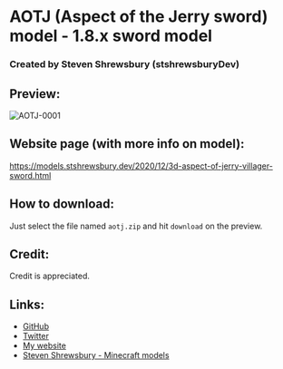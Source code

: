 # AOTJ (Aspect of the Jerry sword) model - 1.8.x sword model
### Created by Steven Shrewsbury (stshrewsburyDev)


Preview:
--------
![AOTJ-0001](https://raw.githubusercontent.com/stshrewsburyDev/MinecraftModels/master/tools/AOTJ/preview/AOTJ-0001.png "AOTJ preview 0001")

Website page (with more info on model):
-------------
https://models.stshrewsbury.dev/2020/12/3d-aspect-of-jerry-villager-sword.html

How to download:
----------------
Just select the file named `aotj.zip` and hit `download` on the preview.

Credit:
-------
Credit is appreciated.

Links:
------
* [GitHub](https://github.com/stshrewsburyDev/)
* [Twitter](https://twitter.com/stshrewsburyDev/)
* [My website](https://stshrewsburydev.github.io/)
* [Steven Shrewsbury - Minecraft models](https://models.stshrewsbury.dev/)
